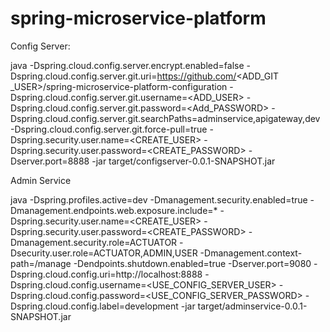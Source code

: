 # spring-microservice-platform

Config Server:

java -Dspring.cloud.config.server.encrypt.enabled=false -Dspring.cloud.config.server.git.uri=https://github.com/<ADD_GIT
_USER>/spring-microservice-platform-configuration -Dspring.cloud.config.server.git.username=<ADD_USER> -Dspring.cloud.config.server.git.password=<Add_PASSWORD> -Dspring.cloud.config.server.git.searchPaths=adminservice,apigateway,dev -Dspring.cloud.config.server.git.force-pull=true -Dspring.security.user.name=<CREATE_USER> -Dspring.security.user.password=<CREATE_PASSWORD> -Dserver.port=8888 -jar target/configserver-0.0.1-SNAPSHOT.jar

Admin Service

java -Dspring.profiles.active=dev -Dmanagement.security.enabled=true -Dmanagement.endpoints.web.exposure.include=* -Dspring.security.user.name=<CREATE_USER> -Dspring.security.user.password=<CREATE_PASSWORD>  -Dmanagement.security.role=ACTUATOR -Dsecurity.user.role=ACTUATOR,ADMIN,USER  -Dmanagement.context-path=/manage -Dendpoints.shutdown.enabled=true -Dserver.port=9080 -Dspring.cloud.config.uri=http://localhost:8888 -Dspring.cloud.config.username=<USE_CONFIG_SERVER_USER>  -Dspring.cloud.config.password=<USE_CONFIG_SERVER_PASSWORD> -Dspring.cloud.config.label=development -jar target/adminservice-0.0.1-SNAPSHOT.jar 